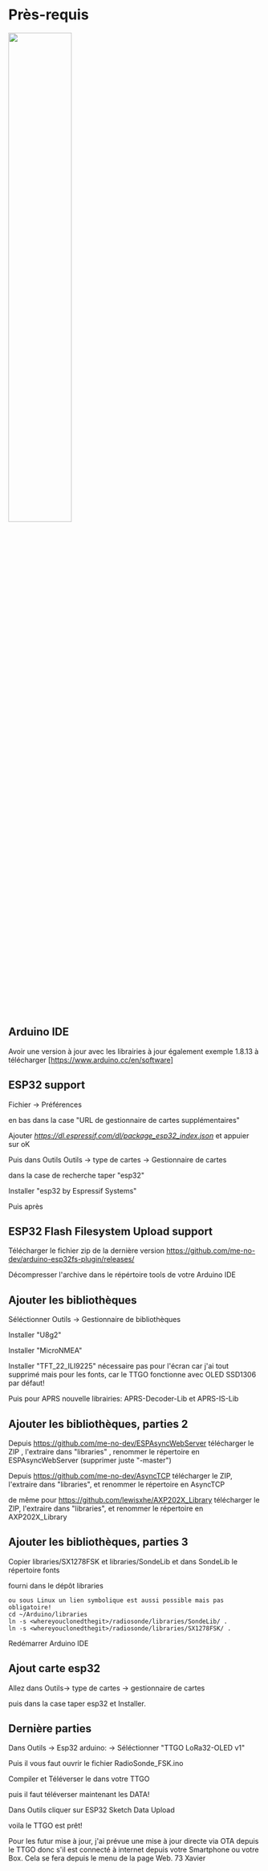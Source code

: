 # Près-requis
<img src="http://xavier.debert.free.fr/RS/TTGO2.jpg" width="50%">


## Arduino IDE

Avoir une version à jour avec les librairies à jour également
exemple 1.8.13  à télécharger [https://www.arduino.cc/en/software]

## ESP32 support

Fichier -> Préférences

en bas dans la case "URL de gestionnaire de cartes supplémentaires"

Ajouter *https://dl.espressif.com/dl/package_esp32_index.json* et appuier sur oK

Puis dans Outils
Outils -> type de cartes -> Gestionnaire de cartes

dans la case de recherche taper "esp32"

Installer "esp32 by Espressif Systems"

Puis après

## ESP32 Flash Filesystem Upload support

Télécharger le fichier zip de la dernière version 
https://github.com/me-no-dev/arduino-esp32fs-plugin/releases/

Décompresser l'archive dans le répértoire tools de votre Arduino IDE

## Ajouter les bibliothèques

Séléctionner Outils -> Gestionnaire de bibliothèques

Installer "U8g2"

Installer "MicroNMEA"

Installer "TFT_22_ILI9225" nécessaire pas pour l'écran car j'ai tout supprimé 
mais pour les fonts, car le TTGO fonctionne avec OLED SSD1306 par défaut!

Puis pour APRS nouvelle librairies:
APRS-Decoder-Lib et APRS-IS-Lib

## Ajouter les bibliothèques, parties 2

Depuis https://github.com/me-no-dev/ESPAsyncWebServer télécharger le ZIP , l'extraire dans "libraries"
, renommer le répertoire en  ESPAsyncWebServer (supprimer juste "-master")

Depuis https://github.com/me-no-dev/AsyncTCP télécharger le ZIP, l'extraire dans "libraries", et renommer le répertoire en AsyncTCP

de même pour https://github.com/lewisxhe/AXP202X_Library télécharger le ZIP, l'extraire dans "libraries", et renommer le répertoire en AXP202X_Library


## Ajouter les bibliothèques, parties 3

Copier libraries/SX1278FSK 
et libraries/SondeLib et dans SondeLib le répertoire fonts 

fourni dans le dépôt libraries


```
ou sous Linux un lien symbolique est aussi possible mais pas obligatoire!
cd ~/Arduino/libraries
ln -s <whereyouclonedthegit>/radiosonde/libraries/SondeLib/ .
ln -s <whereyouclonedthegit>/radiosonde/libraries/SX1278FSK/ .
```
Redémarrer Arduino IDE

## Ajout carte esp32

Allez dans Outils-> type de cartes -> gestionnaire de cartes

puis dans la case taper esp32 et Installer.

## Dernière parties

Dans Outils -> Esp32 arduino: ->
Séléctionner "TTGO LoRa32-OLED v1"

Puis il vous faut ouvrir le fichier
RadioSonde_FSK.ino

Compiler et Téléverser le dans votre TTGO 

puis il faut téléverser maintenant les DATA!

Dans Outils
cliquer sur ESP32 Sketch Data Upload

voila le TTGO est prêt!

Pour les futur mise à jour,
j'ai prévue une mise à jour directe via OTA depuis le TTGO donc
s'il est connecté à internet depuis votre Smartphone ou votre Box.
Cela se fera depuis le menu de la page Web.
73
Xavier
